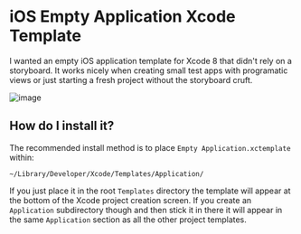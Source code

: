 # iOS Empty Application Xcode Template
I wanted an empty iOS application template for Xcode 8 that didn't rely on a storyboard. It works nicely when creating small test apps with programatic views or just starting a fresh project without the storyboard cruft.

![image](https://cloud.githubusercontent.com/assets/499487/17272907/5a2fbb74-5658-11e6-9ee4-ed1775161158.png)

## How do I install it?
The recommended install method is to place `Empty Application.xctemplate` within:
```
~/Library/Developer/Xcode/Templates/Application/
```
If you just place it in the root `Templates` directory the template will appear at the bottom of the Xcode project creation screen. If you create an `Application` subdirectory though and then stick it in there it will appear in the same `Application` section as all the other project templates.

